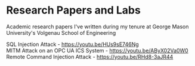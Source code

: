# Research Papers and Labs
Academic research papers I've written during my tenure at George Mason University's Volgenau School of Engineering

SQL Injection Attack - https://youtu.be/HUs9sE746Ng  
MITM Attack on an OPC UA ICS System - https://youtu.be/AByX02Va0W0  
Remote Command Injection Attack - https://youtu.be/RHd8-3aJR44  

